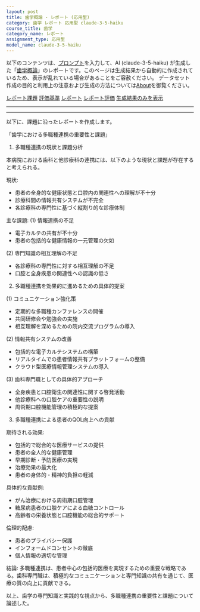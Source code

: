 ```yaml
---
layout: post
title: 歯学概論 - レポート (応用型)
category: 歯学 レポート 応用型 claude-3-5-haiku
course_title: 歯学
category_name: レポート
assignment_type: 応用型
model_name: claude-3-5-haiku
---
```


以下のコンテンツは、[プロンプト](https://github.com/takedatoshiyuki/synthetic_assignments/tree/main/generated/歯学/claude-3-5-haiku/prompt_レポート-応用型.md)を入力して、AI (claude-3-5-haiku) が生成した「[歯学概論](/contents/歯学/)」のレポートです。このページは生成結果から自動的に作成されているため、表示が乱れている場合があることをご容赦ください。
データセット作成の目的と利用上の注意および生成の方法については[About](/About)を御覧ください。

[レポート課題](../レポート課題-応用型)
[評価基準](../評価基準-応用型)
[レポート](../レポート-応用型)
[レポート評価](../レポート評価-応用型)
[生成結果のみを表示](https://github.com/takedatoshiyuki/synthetic_assignments/tree/main/generated/歯学/claude-3-5-haiku/レポート-応用型.md)
  

***
***
  
以下に、課題に沿ったレポートを作成します。

「歯学における多職種連携の重要性と課題」

1. 多職種連携の現状と課題分析

本病院における歯科と他診療科の連携には、以下のような現状と課題が存在すると考えられる。

現状:
- 患者の全身的な健康状態と口腔内の関連性への理解が不十分
- 診療科間の情報共有システムが不完全
- 各診療科の専門性に基づく縦割り的な診療体制

主な課題:
(1) 情報連携の不足
- 電子カルテの共有が不十分
- 患者の包括的な健康情報の一元管理の欠如

(2) 専門知識の相互理解の不足
- 各診療科の専門性に対する相互理解の不足
- 口腔と全身疾患の関連性への認識の低さ

2. 多職種連携を効果的に進めるための具体的提案

(1) コミュニケーション強化策
- 定期的な多職種カンファレンスの開催
- 共同研修会や勉強会の実施
- 相互理解を深めるための院内交流プログラムの導入

(2) 情報共有システムの改善
- 包括的な電子カルテシステムの構築
- リアルタイムでの患者情報共有プラットフォームの整備
- クラウド型医療情報管理システムの導入

(3) 歯科専門職としての具体的アプローチ
- 全身疾患と口腔衛生の関連性に関する啓発活動
- 他診療科への口腔ケアの重要性の説明
- 周術期口腔機能管理の積極的な提案

3. 多職種連携による患者のQOL向上への貢献

期待される効果:
- 包括的で総合的な医療サービスの提供
- 患者の全人的な健康管理
- 早期診断・予防医療の実現
- 治療効果の最大化
- 患者の身体的・精神的負担の軽減

具体的な貢献例:
- がん治療における周術期口腔管理
- 糖尿病患者の口腔ケアによる血糖コントロール
- 高齢者の栄養状態と口腔機能の総合的サポート

倫理的配慮:
- 患者のプライバシー保護
- インフォームドコンセントの徹底
- 個人情報の適切な管理

結論:
多職種連携は、患者中心の包括的医療を実現するための重要な戦略である。歯科専門職は、積極的なコミュニケーションと専門知識の共有を通じて、医療の質の向上に貢献できる。

以上、歯学の専門知識と実践的な視点から、多職種連携の重要性と課題について論述した。
